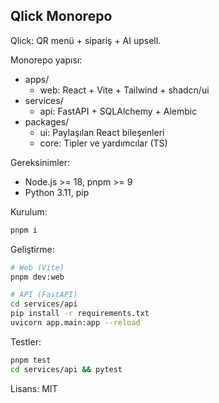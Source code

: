 ## Qlick Monorepo

Qlick: QR menü + sipariş + AI upsell.

Monorepo yapısı:

- apps/
  - web: React + Vite + Tailwind + shadcn/ui
- services/
  - api: FastAPI + SQLAlchemy + Alembic
- packages/
  - ui: Paylaşılan React bileşenleri
  - core: Tipler ve yardımcılar (TS)

Gereksinimler:

- Node.js >= 18, pnpm >= 9
- Python 3.11, pip

Kurulum:

```bash
pnpm i
```

Geliştirme:

```bash
# Web (Vite)
pnpm dev:web

# API (FastAPI)
cd services/api
pip install -r requirements.txt
uvicorn app.main:app --reload
```

Testler:

```bash
pnpm test
cd services/api && pytest
```

Lisans: MIT


